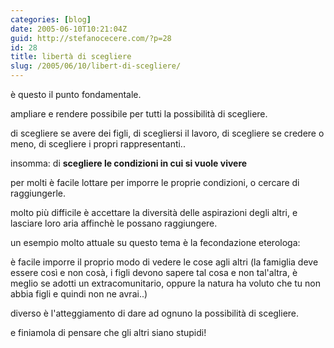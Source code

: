 ```yaml
---
categories: [blog]
date: 2005-06-10T10:21:04Z
guid: http://stefanocecere.com/?p=28
id: 28
title: libertà di scegliere
slug: /2005/06/10/libert-di-scegliere/
---
```


è questo il punto fondamentale.

ampliare e rendere possibile per tutti la possibilità di scegliere.

di scegliere se avere dei figli, di scegliersi il lavoro, di scegliere se credere o meno, di scegliere i propri rappresentanti..

insomma: di <span style="font-weight: bold">scegliere le condizioni in cui si vuole vivere</span>

per molti è facile lottare per imporre le proprie condizioni, o cercare di raggiungerle.
  
molto più difficile è accettare la diversità delle aspirazioni degli altri, e lasciare loro aria affinchè le possano raggiungere.

un esempio molto attuale su questo tema è la fecondazione eterologa:
  
è facile imporre il proprio modo di vedere le cose agli altri (la famiglia deve essere così e non cosà, i figli devono sapere tal cosa e non tal'altra, è meglio se adotti un extracomunitario, oppure la natura ha voluto che tu non abbia figli e quindi non ne avrai..)
  
diverso è l'atteggiamento di dare ad ognuno la possibilità di scegliere.

e finiamola di pensare che gli altri siano stupidi!